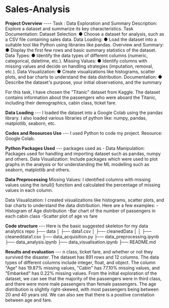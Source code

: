 # Sales-Analysis



**Project Overview**  ----
Task : Data Exploration and Summary 
Description: Explore a dataset and summarize its key characteristics. 
Task Documentation: 
Dataset Selection: 
● Choose a dataset for analysis, such as a CSV file containing sales data. 
Data Loading: 
● Load the dataset into a suitable tool like Python using libraries like pandas. 
Overview and Summary: 
● Display the first few rows and basic summary statistics of the dataset. 
Data Types: 
● Identify the data types of different columns (numeric, categorical, datetime, etc.). 
Missing Values: 
● Identify columns with missing values and decide on handling strategies 
(imputation, removal, etc.). 
Data Visualization: 
● Create visualizations like histograms, scatter plots, and bar charts to understand 
the data distribution. 
Documentation: 
● Describe the dataset's purpose, your initial observations, and the summary

For this task, I have chosen the "Titanic" dataset from Kaggle. The dataset contains information about the passengers who were aboard the Titanic, including their demographics, cabin class, ticket fare.

**Data Loading** ---
I loaded the dataset into a Google Colab using the pandas library.
I also loaded various libraries of python like: numpy, pandas, matplotlib, seaborn, etc.

**Codes and Resources Use** ---
I used Python to code my project.
Resource: Google Colab.

**Python Packages Used** ---
packages used as -
Data Manipulation: Packages used for handling and importing dataset such as pandas, numpy and others.
Data Visualization: Include packages which were used to plot graphs in the analysis or for understanding the ML modelling such as seaborn, matplotlib and others.

**Data Preprocessing**
Missing Values:
I identified columns with missing values using the isnull() function and calculated the percentage of missing values in each column.

Data Visualization:
I created visualizations like histograms, scatter plots, and bar charts to understand the data distribution. Here are a few examples:
-Histogram of Age distribution
-Bar chart of the number of passengers in each cabin class
-Scatter plot of age vs fare

**Code structure** ---
Here is the basic suggested skeleton for my data analytics repo 
├── data
│   ├── data1.csv
│   ├── cleanedData
│   │   ├── cleaneddata1.csv
├── data_acquisition.py
├── data_preprocessing.ipynb
├── data_analysis.ipynb
├── data_visualisation.ipynb
├── README.md

**Results and evaluation** ---
n class, ticket fare, and whether or not they survived the disaster. The dataset has 891 rows and 12 columns. The data types of different columns include integer, float, and object. The column "Age" has 19.87% missing values, "Cabin" has 77.10% missing values, and "Embarked" has 0.22% missing values. From the initial exploration of the dataset, we can see that the majority of the passengers were in third class, and there were more male passengers than female passengers. The age distribution is slightly right-skewed, with most passengers being between 20 and 40 years old. We can also see that there is a positive correlation between age and fare.
